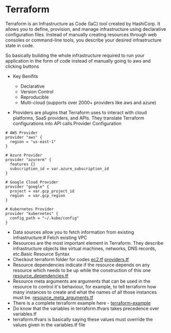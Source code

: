 
# Terraform 

Terraform is an Infrastructure as Code (IaC) tool created by HashiCorp. It allows you to define, provision, and manage infrastructure using declarative configuration files. Instead of manually creating resources through web consoles or command-line tools, you describe your desired infrastructure state in code.

So basically building the whole infrastructure required to run your application in the form of code instead of manually going to aws and clicking buttons

- Key Benifits
  - Declarative
  - Version Control 
  - Reproducible 
  - Multi-cloud (supports over 2000+ providers like aws and azure)

- Providers are plugins that Terraform uses to interact with cloud platforms, SaaS providers, and APIs. They translate Terraform configurations into API calls.Provider Configuration

```
# AWS Provider
provider "aws" {
  region = "us-east-1"
}

# Azure Provider
provider "azurerm" {
  features {}
  subscription_id = var.azure_subscription_id
}

# Google Cloud Provider
provider "google" {
  project = var.gcp_project_id
  region  = var.gcp_region
}

# Kubernetes Provider
provider "kubernetes" {
  config_path = "~/.kube/config"
}
```

- Data sources allow you to fetch information from existing infrastructure:# Fetch existing VPC
- Resources are the most important element in Terraform. They describe infrastructure objects like virtual machines, networks, DNS records, etc.Basic Resource Syntax
- Checkout terraform folder for codes [ec2.tf](/terraform/sample_ec2.tf) [providers.tf](/terraform/sample_providers.tf)
- Resource dependencies indicate if the resource depends on any resource which needs to be up while the construction of this one [resource_dependencies.tf](/terraform/resource_dependencies.tf)
- Resource meta arguments are arguments that can be used in the resource to control it's behaviour, for example, to tell terraform how many instances to create and what the names of all those instances must be. [resource_meta_arguments.tf](/terraform/resource_meta_arguments.tf)
- There is a complete terraform example here - [terraform-example](/terraform/simple_complete_tf_example/main.tf)
- Do know that the variables in terraform.tfvars takes precedence over variables.tf
- terraform.tfvars is basically saying these values must override the values given in the variables.tf file 
